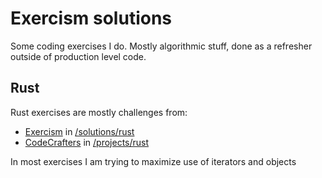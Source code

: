 # Exercism solutions
Some coding exercises I do. 
Mostly algorithmic stuff, done as a refresher outside of production level code.

## Rust
Rust exercises are mostly challenges from:
- [Exercism](https://exercism.org/tracks/rust) in [/solutions/rust](/solutions/rust)
- [CodeCrafters](https://codecrafters.io/) in [/projects/rust](/projects/rust)

In most exercises I am trying to maximize use of iterators and objects